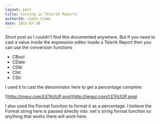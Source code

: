 ```yaml
---
layout: post
title: Casting in Telerik Reports
authorId: simon_timms
date: 2015-07-30
---
```

Short post as I couldn't find this documented anywhere. But if you need to cast a value inside the expression editor inside a Telerik Report then you can use the conversion functions

* CBool
* CDate
* CDbl
* CInt
* CStr

I used it to cast the denominator here to get a percentage complete:

![http://imgur.com/LE1hUUP.png](http://imgur.com/LE1hUUP.png)

I also used the Format function to format it as a percentage. I believe the Format string here is passed directly into .net's string format function so anything that works there will work here. 
